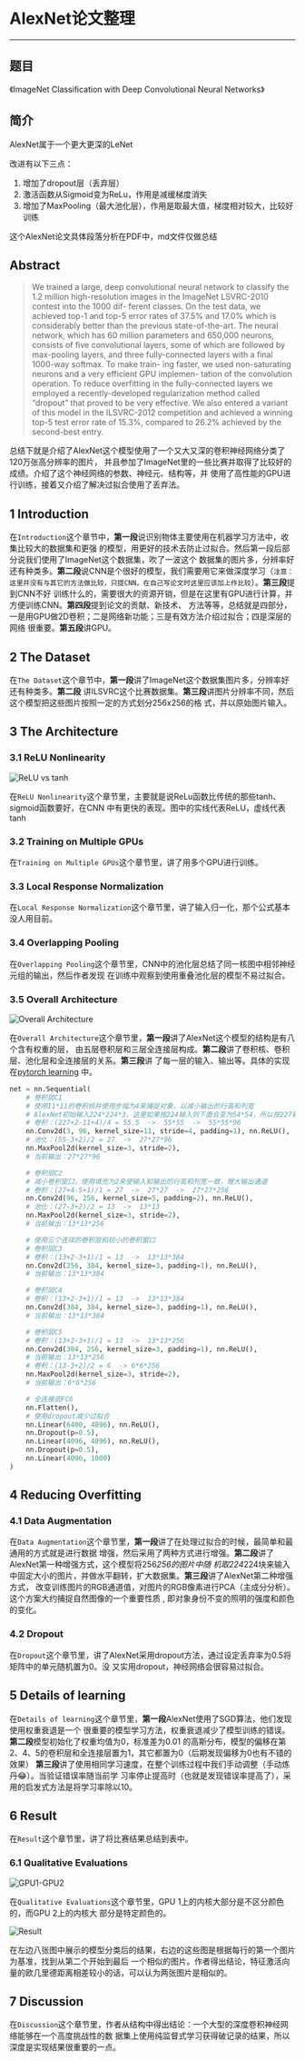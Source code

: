 # AlexNet论文整理

___

## 题目
《ImageNet Classification with Deep Convolutional Neural Networks》

## 简介
AlexNet属于一个更大更深的LeNet  

改进有以下三点：
1. 增加了dropout层（丢弃层）
2. 激活函数从Sigmoid变为ReLu，作用是减缓梯度消失
3. 增加了MaxPooling（最大池化层），作用是取最大值，梯度相对较大，比较好训练  

这个AlexNet论文具体段落分析在PDF中，md文件仅做总结

## Abstract

> We trained a large, deep convolutional neural network to classify the 1.2 million
high-resolution images in the ImageNet LSVRC-2010 contest into the 1000 dif-
ferent classes. On the test data, we achieved top-1 and top-5 error rates of 37.5%
and 17.0% which is considerably better than the previous state-of-the-art. The
neural network, which has 60 million parameters and 650,000 neurons, consists
of five convolutional layers, some of which are followed by max-pooling layers,
and three fully-connected layers with a final 1000-way softmax. To make train-
ing faster, we used non-saturating neurons and a very efficient GPU implemen-
tation of the convolution operation. To reduce overfitting in the fully-connected
layers we employed a recently-developed regularization method called “dropout”
that proved to be very effective. We also entered a variant of this model in the
ILSVRC-2012 competition and achieved a winning top-5 test error rate of 15.3%,
compared to 26.2% achieved by the second-best entry.

总结下就是介绍了AlexNet这个模型使用了一个又大又深的卷积神经网络分类了120万张高分辨率的图片，
并且参加了ImageNet里的一些比赛并取得了比较好的成绩。介绍了这个神经网络的参数、神经元、结构等，并
使用了高性能的GPU进行训练，接着又介绍了解决过拟合使用了丢弃法。

## 1 Introduction

在`Introduction`这个章节中，**第一段**说识别物体主要使用在机器学习方法中，收集比较大的数据集和更强
的模型，用更好的技术去防止过拟合。然后第一段后部分说我们使用了ImageNet这个数据集，吹了一波这个
数据集的图片多，分辨率好还有种类多。**第二段**说CNN是个很好的模型，我们需要用它来做深度学习（`注意：
这里并没有与其它的方法做比较，只提CNN，在自己写论文时这里应该加上作比较`）。**第三段**提到CNN不好
训练什么的，需要很大的资源开销，但是在这里有GPU进行计算，并方便训练CNN。**第四段**提到论文的贡献、新技术、
方法等等，总结就是四部分，一是用GPU做2D卷积；二是网络新功能；三是有效方法介绍过拟合；四是深层的网络
很重要。**第五段**讲GPU。

## 2 The Dataset

在`The Dataset`这个章节中，**第一段**讲了ImageNet这个数据集图片多，分辨率好还有种类多。**第二段**
讲ILSVRC这个比赛数据集。**第三段**讲图片分辨率不同，然后这个模型把这些图片按照一定的方式划分256x256的格
式，并以原始图片输入。

## 3 The Architecture

### 3.1 ReLU Nonlinearity

![ReLU vs tanh](./pic/ReLU-vs-tanh.png)

在`ReLU Nonlinearity`这个章节里，主要就是说ReLu函数比传统的那些tanh、sigmoid函数要好，在CNN
中有更快的表现。图中的实线代表ReLU，虚线代表tanh

### 3.2 Training on Multiple GPUs

在`Training on Multiple GPUs`这个章节里，讲了用多个GPU进行训练。

### 3.3 Local Response Normalization

在`Local Response Normalization`这个章节里，讲了输入归一化，那个公式基本没人用目前。

### 3.4 Overlapping Pooling

在`Overlapping Pooling`这个章节里，CNN中的池化层总结了同一核图中相邻神经元组的输出，然后作者发现
在训练中观察到使用重叠池化层的模型不易过拟合。

### 3.5 Overall Architecture

![Overall Architecture](./pic/Overall-Architecture.png)

在`Overall Architecture`这个章节里，**第一段**讲了AlexNet这个模型的结构是有八个含有权重的层，
由五层卷积层和三层全连接层构成。**第二段**讲了卷积核、卷积层、池化层和全连接层的关系。**第三段**讲
了每一层的输入、输出等。具体的实现在[pytorch learning](https://github.com/chairc/daily-learning/blob/main/pytorch-learning/004_pytorch_%E7%8E%B0%E4%BB%A3%E5%8D%B7%E7%A7%AF%E7%A5%9E%E7%BB%8F%E7%BD%91%E7%BB%9C/00_AlexNet_%E7%8E%B0%E4%BB%A3%E5%8D%B7%E7%A7%AF%E7%A5%9E%E7%BB%8F%E7%BD%91%E7%BB%9C%EF%BC%88AlexNet%EF%BC%89/00_AlexNet%E7%9A%84%E5%AE%9E%E7%8E%B0.py)
中。

```python
net = nn.Sequential(
    # 卷积层C1
    # 使用11*11的卷积核并使用步幅为4来捕捉对象，以减小输出的行高和列宽
    # AlexNet初始输入224*224*3，这里如果按224输入则下面会变为54*54，所以按227输入
    # 卷积：(227+2-11+4)/4 = 55.5  ->  55*55  ->  55*55*96
    nn.Conv2d(3, 96, kernel_size=11, stride=4, padding=1), nn.ReLU(),
    # 池化：(55-3+2)/2 = 27  ->  27*27*96
    nn.MaxPool2d(kernel_size=3, stride=2),
    # 当前输出：27*27*96

    # 卷积层C2
    # 减小卷积窗口，使用填充为2来使输入和输出的行高和列宽一致，增大输出通道
    # 卷积：(27+4-5+1)/1 = 27  ->  27*27  ->  27*27*256
    nn.Conv2d(96, 256, kernel_size=5, padding=2), nn.ReLU(),
    # 池化：(27-3+2)/2 = 13  ->  13*13
    nn.MaxPool2d(kernel_size=3, stride=2),
    # 当前输出：13*13*256

    # 使用三个连续的卷积层和较小的卷积窗口
    # 卷积层C3
    # 卷积：(13+2-3+1)/1 = 13  ->  13*13*384
    nn.Conv2d(256, 384, kernel_size=3, padding=1), nn.ReLU(),
    # 当前输出：13*13*384

    # 卷积层C4
    # 卷积：(13+2-3+1)/1 = 13  ->  13*13*384
    nn.Conv2d(384, 384, kernel_size=3, padding=1), nn.ReLU(),
    # 当前输出：13*13*384

    # 卷积层C5
    # 卷积：(13+2-3+1)/1 = 13  ->  13*13*256
    nn.Conv2d(384, 256, kernel_size=3, padding=1), nn.ReLU(),
    # 当前输出：13*13*256
    # 卷积：(13-3+2)/2 = 6  -> 6*6*256
    nn.MaxPool2d(kernel_size=3, stride=2),
    # 当前输出：6*6*256

    # 全连接层FC6
    nn.Flatten(),
    # 使用dropout减少过拟合
    nn.Linear(6400, 4096), nn.ReLU(),
    nn.Dropout(p=0.5),
    nn.Linear(4096, 4096), nn.ReLU(),
    nn.Dropout(p=0.5),
    nn.Linear(4096, 1000)
)
```

## 4 Reducing Overfitting

### 4.1 Data Augmentation

在`Data Augmentation`这个章节里，**第一段**讲了在处理过拟合的时候，最简单和最通用的方式就是进行数据
增强，然后采用了两种方式进行增强。**第二段**讲了AlexNet第一种增强方式，这个模型将256*256的图片中随
机取224*224块来输入中固定大小的图片，并做水平翻转，扩大数据集。**第三段**讲了AlexNet第二种增强方式，
改变训练图片的RGB通道值，对图片的RGB像素进行PCA（主成分分析）。这个方案大约捕捉自然图像的一个重要性质 ,
即对象身份不变的照明的强度和颜色的变化。

### 4.2 Dropout

在`Dropout`这个章节里，讲了AlexNet采用dropout方法，通过设定丢弃率为0.5将矩阵中的单元随机置为0。没
又实用dropout，神经网络会很容易过拟合。

## 5 Details of learning
在`Details of learning`这个章节里，**第一段**AlexNet使用了SGD算法，他们发现使用权重衰退是一个
很重要的模型学习方法，权重衰退减少了模型训练的错误。**第二段**模型初始化了权重均值为0，标准差为0.01
的高斯分布，模型的偏移在第2、4、5的卷积层和全连接层置为1，其它都置为0（后期发现偏移为0也有不错的效果）
**第三段**讲了使用相同学习速度，在整个训练过程中我们手动调整（手动炼丹:joy:）。当验证错误率随当前学
习率停止提高时（也就是发现错误率提高了），采用的启发式方法是将学习率除以10。

## 6 Result

在`Result`这个章节里，讲了将比赛结果总结到表中。

### 6.1 Qualitative Evaluations

![GPU1-GPU2](./pic/GPU1-GPU2.png)

在`Qualitative Evaluations`这个章节里，GPU 1上的内核大部分是不区分颜色的，而GPU 2上的内核大
部分是特定颜色的。


![Result](./pic/Result.png)

在左边八张图中展示的模型分类后的结果，右边的这些图是根据每行的第一个图片为基准，找到从第二个开始到最后
一个相似的图片。作者得出结论，特征激活向量的欧几里德距离相差较小的话，可以认为两张图片是相似的。

## 7 Discussion

在`Discussion`这个章节里，作者从结构中得出结论：一个大型的深度卷积神经网络能够在一个高度挑战性的数
据集上使用纯监督式学习获得破记录的结果，所以深度是实现结果很重要的一点。